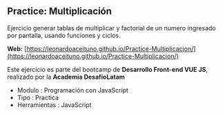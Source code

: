 ## Practice: Multiplicación
Ejercicio generar tablas de multiplicar y factorial de un numero ingresado por pantalla, usando funciones y ciclos.

**Web:** [https://leonardoaceituno.github.io/Practice-Multiplicacion/](https://leonardoaceituno.github.io/Practice-Multiplicacion/)

Este ejercicio es parte del bootcamp de **Desarrollo Front-end VUE JS**, realizado por la **Academia DesafíoLatam**

- Modulo : Programación con JavaScript
- Tipo 	: Practica
- Herramientas : JavaScript
